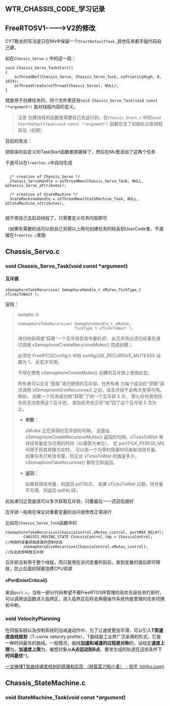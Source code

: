 ## WTR_CHASSIS_CODE_学习记录

## FreeRTOSV1---->V2的修改

CYT靴长的写法是只在Mx中保留一个`StartDefaultTask` ,其他任务都手敲代码自己建，

如在`Chassis_Serve.c` 中的这一段：

``````
void Chassis_Servo_TaskStart()
{
    osThreadDef(Chassis_Servo, Chassis_Servo_Task, osPriorityHigh, 0, 1024);
    osThreadCreate(osThread(Chassis_Servo), NULL);
}
``````

就是用于创建任务的，同个文件里还有`void Chassis_Servo_Task(void const **argument*)` 是对线程内容的定义。

> 注意 创建线程的函数是需要自己去运行的，在`Chassis_Start.c` 中的`void StartDefaultTask(void const **argument*)` 函数包含了初始化以及线程启动（创建）



目前的改法：

把原来的自定义的TaskStart函数都屏蔽掉了，然后在Mx里添加了这两个任务

于是可以在`freertos.c`中自动生成

```

  /* creation of Chassis_Servo */
  Chassis_ServoHandle = osThreadNew(Chassis_Servo_Task, NULL, &Chassis_Servo_attributes);

  /* creation of StateMachine */
  StateMachineHandle = osThreadNew(StateMachine_Task, NULL, &StateMachine_attributes);
  
```

就不用自己去启动线程了，只需要定义任务内容即可

（如果有需要的话可以把自己另把以上两句创建任务的码丢到UserCode里，不直接在`freertos.c`里跑

## Chassis_Servo.c

### void Chassis_Servo_Task(void const *argument)

#### 互斥锁

```
xSemaphoreTakeRecursive( SemaphoreHandle_t xMutex,TickType_t xTicksToWait );
```

官网：

> semphr. h
>
> ```
> xSemaphoreTakeRecursive( SemaphoreHandle_t xMutex,
>                          TickType_t xTicksToWait );
> ```
>
> 递归地获得或“获取”一个互斥锁型信号量的*宏*。 此互斥锁必须已经事先通过调用 xSemaphoreCreateRecursiveMutex() 完成创建；
>
> 必须在 FreeRTOSConfig.h 中将 configUSE_RECURSIVE_MUTEXES 设置为 1， 此宏才可用。
>
> 不得在使用 xSemaphoreCreateMutex() 创建的互斥锁上使用此宏。
>
> 所有者可以反复“获取”递归使用的互斥锁。在所有者 为每个成功的“获取”请求调用 xSemaphoreGiveRecursive() 之前，该互斥锁不会再次变得可用。 例如， 如果一个任务成功地“获取”了同一个互斥锁 5 次， 那么任何其他任务将无法使用这个互斥锁， 直到任务也正好“给”回了这个互斥锁 5 次为止。
>
> 
>
> - **参数：**
>
>   *xMutex* 正在获得的互斥锁的句柄。 这是由 xSemaphoreCreateRecursiveMutex() 返回的句柄。*xTicksToWait* 等待信号量变为可用的时间（以滴答为单位）。 宏 portTICK_PERIOD_MS 可用于将其转换为实时。 可以用一个为零的阻塞时间来轮询信号量。 如果任务已有信号量，则无论 xTicksToWait 的值是多少，xSemaphoreTakeRecursive() 都将立即返回。
>
> - **返回：**
>
>   如果获得信号量，则返回 pdTRUE。 如果 xTicksToWait 过期，信号量不可用，则返回 pdFALSE。

此处递归之意是说可以多次获取互斥锁，只要最后一一还回去就好

互斥锁一般用在保证对重要变量的访问或修改正常进行

比如在`Chassis_Servo_Task`函数中的

```
xSemaphoreTakeRecursive(ChassisControl.xMutex_control, portMAX_DELAY);
        CHASSIS_MOVING_STATE ChassisControl_tmp = ChassisControl;           //用临时变量获取底盘的控制状态
        xSemaphoreGiveRecursive(ChassisControl.xMutex_control);             //在此处即释放互斥锁
```

互斥锁没有用于整个线程，而只是用在访问变量的前后，拿到变量的值后即可释放，防止后面的阻塞浪费CPU资源



#### vPortEnterCritical()

来自`port.c`，当有一部分代码希望不被FreeRTOS所管理的高优先级任务打断时，可以调用该函数进入临界区，进入临界区后将会屏蔽操作系统所能管理的任务切换和中断。



### void VelocityPlanning

在伺服系统以及控制系统的加减速动作中，为了让速度更加平滑，可以引入**T型速度曲线规划**（T-curve velocity profile），T曲线是工业界广泛采用的形式，它是一种时间最优的曲线。一般情况，曲线**加速和减速的过程是对称**的，设给定**速度上限**为。**加速度上限**为，被控对象从**A点运动到B点**，要求生成的轨迹在这些条件下**时间最优**^1。

[一文搞懂T型曲线速度规划的原理和实现 （转载菜刀和小麦） - 知乎 (zhihu.com)](https://zhuanlan.zhihu.com/p/360598384)



## Chassis_StateMachine.c

### void StateMachine_Task(void const **argument*)  




